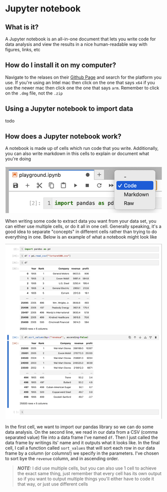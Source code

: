 # Jupyter notebook
## What is it?
A Jupyter notebook is an all-in-one document that lets you write code for data analysis and view the results in a nice human-readable way with figures, links, etc

## How do I install it on my computer?
Navigate to the relases on their [Github Page](https://github.com/jupyterlab/jupyterlab-desktop/releases) and search for the platform you use. If you're using an Intel mac then click on the one that says `x64` if you use the newer mac then click one the one that says `arm`. Remember to click on the `.dmg` file, not the `.zip`

## Using a Jupyter notebook to import data
todo

## How does a Jupyter notebook work?
A notebook is made up of cells which run code that you write. Additionally, you can also write markdown in this cells to explain or document what you're doing

![Alt text](image.png)

When writing some code to extract data you want from your data set, you can either use multiple cells, or do it all in one cell. Generally speaking, it's a good idea to separate "concepts" in different cells rather than trying to do everything in one. Below is an example of what a notebook might look like

![Alt text](image-1.png)

In the first cell, we want to import our pandas library so we can do some data analysis. On the second line, we read in our data from a CSV (comma separated value) file into a data frame I've named `df`. Then I just called the data frame by writings its' name and it outputs what it looks like. In the final cell, I call a function called `sort_values` that will sort each row in our data frame by a column (or columns!) we specify in the parameters. I've chosen to sort bye the `revenue` column, and in ascending order. 

> **_NOTE:_**  I did use multiple cells, but you can also use 1 cell to achieve the exact same thing, just remember that every cell has its own output so if you want to output multiple things you'll either have to code it that way, or just use different cells
